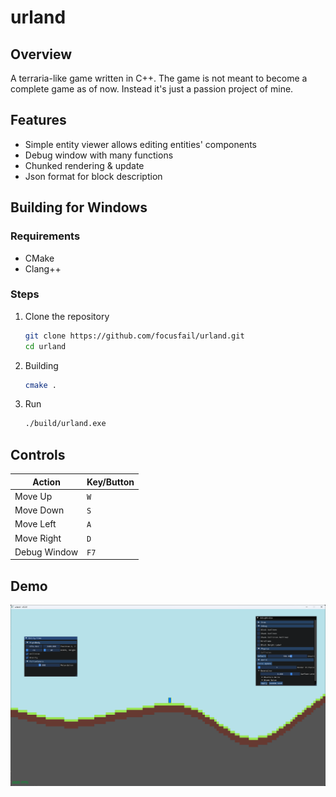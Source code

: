 # urland

## Overview

A terraria-like game written in C++. The game is not meant to become a complete game as of now. Instead it's just a passion project of mine.

## Features

- Simple entity viewer allows editing entities' components
- Debug window with many functions
- Chunked rendering & update
- Json format for block description

## Building for Windows

### Requirements

- CMake
- Clang++

### Steps

1. Clone the repository

    ```bash
    git clone https://github.com/focusfail/urland.git
    cd urland
    ```

2. Building

    ```bash
    cmake .
    ```
3. Run
    ```bash
    ./build/urland.exe
    ```

## Controls

| **Action**       | **Key/Button** |
|------------------|-----------------|
| Move Up          | `W`            |
| Move Down        | `S`            |
| Move Left        | `A`            |
| Move Right       | `D`            |
| Debug Window     | `F7`           |

## Demo

![Demo Image - urland 0.2.0](https://github.com/focusfail/urland/blob/master/demo/DemoImg.png)
